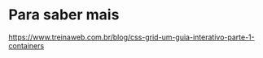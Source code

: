 # Para saber mais

https://www.treinaweb.com.br/blog/css-grid-um-guia-interativo-parte-1-containers

